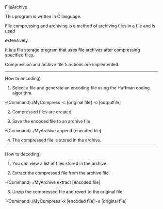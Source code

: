FileArchive.

This program is written in C language.

File compressing and archiving is a method of archiving files in a file and is used

extensively.

It is a file storage program that uses file archives after compressing specified files.

Compression and archive file functions are implemented.

----------------------------------------------------------------------------------------

How to encoding)

1. Select a file and generate an encoding file using the Huffman coding algorithm.

 -(Command)./MyCompress -c [original file] -o [outputfile]

2. Compressed files are created

3. Save the encoded file to an archive file

 -(Command) ./MyArchive append [encoded file]

4. The compressed file is stored in the archive.

----------------------------------------------------------------------------------------

How to decoding)

1. You can view a list of files stored in the archive.

2. Extract the compressed file from the archive file.

 -(Command) ./MyArchive extract [encoded file]

3. Unzip the compressed file and revert to the original file.

 -(Command)./MyCompress -x [encoded file] -o [original file]





